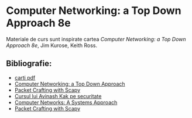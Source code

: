 Computer Networking: a Top Down Approach 8e
=========================================


Materiale de curs sunt inspirate cartea _Computer Networking: a Top Down Approach 8e_, Jim Kurose, Keith Ross.

## Bibliografie:
- [carti pdf](https://bit.ly/biblio_retele)
- [Computer Networking: a Top Down Approach](https://gaia.cs.umass.edu/kurose_ross/index.php)
- [Packet Crafting with Scapy](http://www.scs.ryerson.ca/~zereneh/cn8001/CN8001-PacketCraftingUsingScapy-WilliamZereneh.pdf)
- [Cursul lui Avinash Kak pe securitate](https://engineering.purdue.edu/kak/compsec/NewLectures/)
- [Computer Networks: A Systems Approach](https://book.systemsapproach.org/foundation.html)
- [Packet Crafting with Scapy](http://www.scs.ryerson.ca/~zereneh/cn8001/CN8001-PacketCraftingUsingScapy-WilliamZereneh.pdf)


